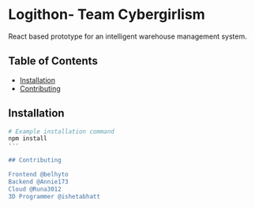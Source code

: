 # Logithon- Team Cybergirlism

React based prototype for an intelligent warehouse management system.
## Table of Contents

- [Installation](#installation)
- [Contributing](#contributing)

## Installation

```bash
# Example installation command
npm install
'''

## Contributing

Frontend @belhyto
Backend @Annie173
Cloud @Runa3012
3D Programmer @ishetabhatt
